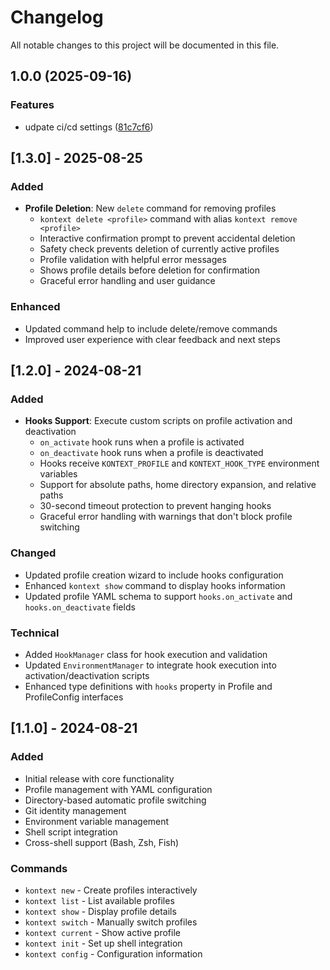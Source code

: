 # Changelog

All notable changes to this project will be documented in this file.

## 1.0.0 (2025-09-16)


### Features

* udpate ci/cd settings ([81c7cf6](https://github.com/wangyedev/kontext/commit/81c7cf63144f8b288296c50c43044498c5783f2c))

## [1.3.0] - 2025-08-25

### Added
- **Profile Deletion**: New `delete` command for removing profiles
  - `kontext delete <profile>` command with alias `kontext remove <profile>`
  - Interactive confirmation prompt to prevent accidental deletion
  - Safety check prevents deletion of currently active profiles
  - Profile validation with helpful error messages
  - Shows profile details before deletion for confirmation
  - Graceful error handling and user guidance

### Enhanced
- Updated command help to include delete/remove commands
- Improved user experience with clear feedback and next steps

## [1.2.0] - 2024-08-21

### Added
- **Hooks Support**: Execute custom scripts on profile activation and deactivation
  - `on_activate` hook runs when a profile is activated
  - `on_deactivate` hook runs when a profile is deactivated
  - Hooks receive `KONTEXT_PROFILE` and `KONTEXT_HOOK_TYPE` environment variables
  - Support for absolute paths, home directory expansion, and relative paths
  - 30-second timeout protection to prevent hanging hooks
  - Graceful error handling with warnings that don't block profile switching

### Changed
- Updated profile creation wizard to include hooks configuration
- Enhanced `kontext show` command to display hooks information
- Updated profile YAML schema to support `hooks.on_activate` and `hooks.on_deactivate` fields

### Technical
- Added `HookManager` class for hook execution and validation
- Updated `EnvironmentManager` to integrate hook execution into activation/deactivation scripts
- Enhanced type definitions with `hooks` property in Profile and ProfileConfig interfaces

## [1.1.0] - 2024-08-21

### Added
- Initial release with core functionality
- Profile management with YAML configuration
- Directory-based automatic profile switching
- Git identity management
- Environment variable management
- Shell script integration
- Cross-shell support (Bash, Zsh, Fish)

### Commands
- `kontext new` - Create profiles interactively
- `kontext list` - List available profiles
- `kontext show` - Display profile details
- `kontext switch` - Manually switch profiles
- `kontext current` - Show active profile
- `kontext init` - Set up shell integration
- `kontext config` - Configuration information

